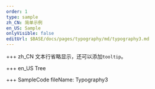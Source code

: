 ```yaml
--- 
order: 1
type: sample
zh_CN: 简单示例
en_US: Sample
onlyVisible: false
editUrl: $BASE/docs/pages/typography/md/typography3.md
---
```


+++ zh_CN
文本行省略显示，还可以添加<Code>tooltip</Code>。

+++ en_US
Tree

+++ SampleCode
fileName: Typography3
